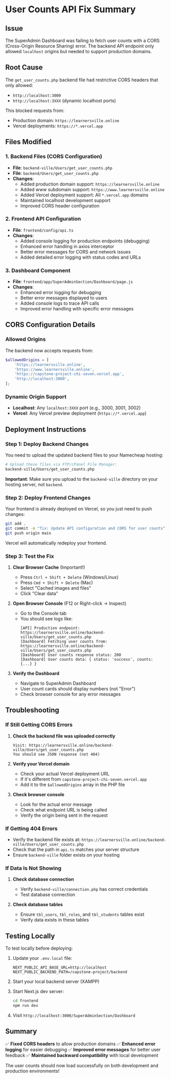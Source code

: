 # User Counts API Fix Summary

## Issue
The SuperAdmin Dashboard was failing to fetch user counts with a CORS (Cross-Origin Resource Sharing) error. The backend API endpoint only allowed `localhost` origins but needed to support production domains.

## Root Cause
The `get_user_counts.php` backend file had restrictive CORS headers that only allowed:
- `http://localhost:3000`
- `http://localhost:3XXX` (dynamic localhost ports)

This blocked requests from:
- Production domain: `https://learnersville.online`
- Vercel deployments: `https://*.vercel.app`

## Files Modified

### 1. Backend Files (CORS Configuration)
- **File**: `backend-ville/Users/get_user_counts.php`
- **File**: `backend/Users/get_user_counts.php`
- **Changes**:
  - Added production domain support: `https://learnersville.online`
  - Added www subdomain support: `https://www.learnersville.online`
  - Added Vercel deployment support: All `*.vercel.app` domains
  - Maintained localhost development support
  - Improved CORS header configuration

### 2. Frontend API Configuration
- **File**: `frontend/config/api.ts`
- **Changes**:
  - Added console logging for production endpoints (debugging)
  - Enhanced error handling in axios interceptor
  - Better error messages for CORS and network issues
  - Added detailed error logging with status codes and URLs

### 3. Dashboard Component
- **File**: `frontend/app/SuperAdminSection/Dashboard/page.js`
- **Changes**:
  - Enhanced error logging for debugging
  - Better error messages displayed to users
  - Added console logs to trace API calls
  - Improved error handling with specific error messages

## CORS Configuration Details

### Allowed Origins
The backend now accepts requests from:

```php
$allowedOrigins = [
    'https://learnersville.online',
    'https://www.learnersville.online',
    'https://capstone-project-chi-seven.vercel.app',
    'http://localhost:3000',
];
```

### Dynamic Origin Support
- **Localhost**: Any `localhost:3XXX` port (e.g., 3000, 3001, 3002)
- **Vercel**: Any Vercel preview deployment (`https://*.vercel.app`)

## Deployment Instructions

### Step 1: Deploy Backend Changes
You need to upload the updated backend files to your Namecheap hosting:

```bash
# Upload these files via FTP/cPanel File Manager:
backend-ville/Users/get_user_counts.php
```

**Important**: Make sure you upload to the `backend-ville` directory on your hosting server, not `backend`.

### Step 2: Deploy Frontend Changes
Your frontend is already deployed on Vercel, so you just need to push changes:

```bash
git add .
git commit -m "fix: Update API configuration and CORS for user counts"
git push origin main
```

Vercel will automatically redeploy your frontend.

### Step 3: Test the Fix

1. **Clear Browser Cache** (Important!)
   - Press `Ctrl + Shift + Delete` (Windows/Linux)
   - Press `Cmd + Shift + Delete` (Mac)
   - Select "Cached images and files"
   - Click "Clear data"

2. **Open Browser Console** (F12 or Right-click → Inspect)
   - Go to the Console tab
   - You should see logs like:
     ```
     [API] Production endpoint: https://learnersville.online/backend-ville/Users/get_user_counts.php
     [Dashboard] Fetching user counts from: https://learnersville.online/backend-ville/Users/get_user_counts.php
     [Dashboard] User counts response status: 200
     [Dashboard] User counts data: { status: 'success', counts: {...} }
     ```

3. **Verify the Dashboard**
   - Navigate to SuperAdmin Dashboard
   - User count cards should display numbers (not "Error")
   - Check browser console for any error messages

## Troubleshooting

### If Still Getting CORS Errors

1. **Check the backend file was uploaded correctly**
   ```
   Visit: https://learnersville.online/backend-ville/Users/get_user_counts.php
   You should see JSON response (not 404)
   ```

2. **Verify your Vercel domain**
   - Check your actual Vercel deployment URL
   - If it's different from `capstone-project-chi-seven.vercel.app`
   - Add it to the `$allowedOrigins` array in the PHP file

3. **Check browser console**
   - Look for the actual error message
   - Check what endpoint URL is being called
   - Verify the origin being sent in the request

### If Getting 404 Errors

- Verify the backend file exists at: `https://learnersville.online/backend-ville/Users/get_user_counts.php`
- Check that the path in `api.ts` matches your server structure
- Ensure `backend-ville` folder exists on your hosting

### If Data Is Not Showing

1. **Check database connection**
   - Verify `backend-ville/connection.php` has correct credentials
   - Test database connection

2. **Check database tables**
   - Ensure `tbl_users`, `tbl_roles`, and `tbl_students` tables exist
   - Verify data exists in these tables

## Testing Locally

To test locally before deploying:

1. Update your `.env.local` file:
   ```
   NEXT_PUBLIC_API_BASE_URL=http://localhost
   NEXT_PUBLIC_BACKEND_PATH=/capstone-project/backend
   ```

2. Start your local backend server (XAMPP)

3. Start Next.js dev server:
   ```bash
   cd frontend
   npm run dev
   ```

4. Visit `http://localhost:3000/SuperAdminSection/Dashboard`

## Summary

✅ **Fixed CORS headers** to allow production domains
✅ **Enhanced error logging** for easier debugging
✅ **Improved error messages** for better user feedback
✅ **Maintained backward compatibility** with local development

The user counts should now load successfully on both development and production environments!

